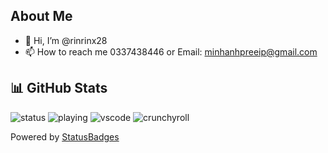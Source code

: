 ## About Me
- 👋 Hi, I’m @rinrinx28
- 📫 How to reach me 0337438446 or Email: minhanhpreeip@gmail.com
  
## 📊 GitHub Stats
![status](https://api.statusbadges.me/badge/status/355632903344095233?simple=true)
![playing](https://api.statusbadges.me/badge/playing/355632903344095233)
![vscode](https://api.statusbadges.me/badge/vscode/355632903344095233)
![crunchyroll](https://api.statusbadges.me/badge/crunchyroll/355632903344095233)

Powered by [StatusBadges](https://statusbadges.me/start)

<!---
ListKelvin/ListKelvin is a ✨ special ✨ repository because its `README.md` (this file) appears on your GitHub profile.
You can click the Preview link to take a look at your changes.
--->
